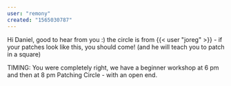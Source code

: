 ```yaml
---
user: "remony"
created: "1565030787"
---
```


Hi Daniel, good to hear from you :)
the circle is from {{< user "joreg" >}} - if your patches look like this, you should come! (and he will teach you to patch in a square)

TIMING:
You were completely right, we have a beginner workshop at 6 pm and then at 8 pm Patching Circle - with an open end.

